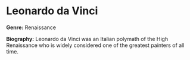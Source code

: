 # Leonardo da Vinci

**Genre:** Renaissance

**Biography:**
Leonardo da Vinci was an Italian polymath of the High Renaissance who is widely considered one of the greatest painters of all time.


